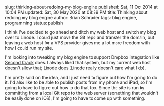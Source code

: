 slug: thinking-about-redoing-my-blog-engine
published: Sat, 11 Oct 2014 at 10:04 PM
updated: Sat, 30 May 2020 at 08:39 PM
title: Thinking about redoing my blog engine
author: Brian Schrader
tags: blog engine, programming
status: publish

I think I've decided to go ahead and ditch my web host and switch my blog over to Linode. I could just move the Git repo and transfer the domain, but leaving a web host for a VPS provider gives me a lot more freedom with how I could run my site.

I'm looking into tweaking my blog engine to support Dropbox integration like [Second Crack][sc] does. I always liked that system, but my current web host doesn't allow that; Linode does (Linode really doesn't care what I do).

[sc]: https://github.com/marcoarment/secondcrack

I'm pretty sold on the idea, and I just need to figure out how I'm going to do it. I'd also like to be able to publish posts from my phone and iPad, so I'm going to have to figure out how to do that too. Since the site is run by committing from a local Git repo to the web server (something that wouldn't be easily done on iOS), I'm going to have to come up with something. 